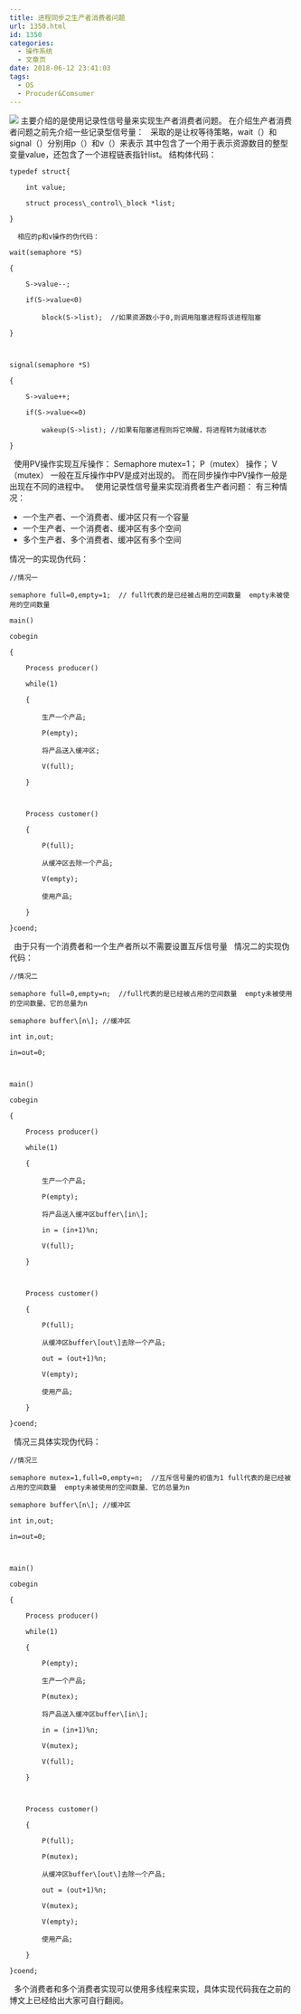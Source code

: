 ```yaml
---
title: 进程同步之生产者消费者问题
url: 1350.html
id: 1350
categories:
  - 操作系统
  - 文章页
date: 2018-06-12 23:41:03
tags:
  - OS
  - Procuder&Comsumer
---
```


![](http://47.100.4.8/wp-content/uploads/2018/06/QQ图片20180612233953.png) 主要介绍的是使用记录性信号量来实现生产者消费者问题。 在介绍生产者消费者问题之前先介绍一些记录型信号量：   采取的是让权等待策略，wait（）和signal（）分别用p（）和v（）来表示 其中包含了一个用于表示资源数目的整型变量value，还包含了一个进程链表指针list。 结构体代码：
```
typedef struct{

    int value;

    struct process\_control\_block *list;

}

  相应的p和v操作的伪代码：

wait(semaphore *S)

{

    S->value--;

    if(S->value<0)

        block(S->list);  //如果资源数小于0,则调用阻塞进程将该进程阻塞

}



signal(semaphore *S)

{

    S->value++;

    if(S->value<=0)

        wakeup(S->list); //如果有阻塞进程则将它唤醒，将进程转为就绪状态

}
```
  使用PV操作实现互斥操作： Semaphore mutex=1； P（mutex） 操作； V（mutex） 一般在互斥操作中PV是成对出现的。 而在同步操作中PV操作一般是出现在不同的进程中。   使用记录性信号量来实现消费者生产者问题： 有三种情况：

*   一个生产者、一个消费者、缓冲区只有一个容量
*   一个生产者、一个消费者、缓冲区有多个空间
*   多个生产者、多个消费者、缓冲区有多个空间

情况一的实现伪代码：
```
//情况一

semaphore full=0,empty=1;  // full代表的是已经被占用的空间数量  empty未被使用的空间数量

main()

cobegin

{

    Process producer()

    while(1)

    {

        生产一个产品;

        P(empty);

        将产品送入缓冲区;

        V(full);

    }

   

    Process customer()

    {

        P(full);

        从缓冲区去除一个产品;

        V(empty);

        使用产品;

    }

}coend;
```
  由于只有一个消费者和一个生产者所以不需要设置互斥信号量   情况二的实现伪代码：
```
//情况二

semaphore full=0,empty=n;  //full代表的是已经被占用的空间数量  empty未被使用的空间数量、它的总量为n

semaphore buffer\[n\]; //缓冲区

int in,out;

in=out=0;



main()

cobegin

{

    Process producer()

    while(1)

    {

        生产一个产品;

        P(empty);

        将产品送入缓冲区buffer\[in\];

        in = (in+1)%n;

        V(full);

    }

   

    Process customer()

    {

        P(full);

        从缓冲区buffer\[out\]去除一个产品;

        out = (out+1)%n;

        V(empty);

        使用产品;

    }

}coend;
```
  情况三具体实现伪代码：
```
//情况三

semaphore mutex=1,full=0,empty=n;  //互斥信号量的初值为1 full代表的是已经被占用的空间数量  empty未被使用的空间数量、它的总量为n

semaphore buffer\[n\]; //缓冲区

int in,out;

in=out=0;



main()

cobegin

{

    Process producer()

    while(1)

    {

        P(empty);

        生产一个产品;

        P(mutex);

        将产品送入缓冲区buffer\[in\];

        in = (in+1)%n;

        V(mutex);

        V(full);

    }

   

    Process customer()

    {

        P(full);

        P(mutex);

        从缓冲区buffer\[out\]去除一个产品;

        out = (out+1)%n;

        V(mutex);

        V(empty);

        使用产品;

    }

}coend;
```
  多个消费者和多个消费者实现可以使用多线程来实现，具体实现代码我在之前的博文上已经给出大家可自行翻阅。